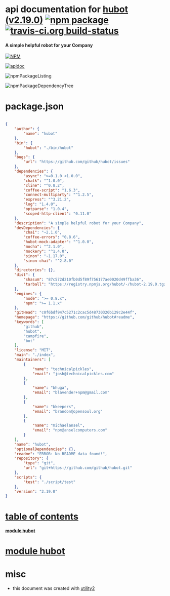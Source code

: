 # api documentation for  [hubot (v2.19.0)](https://github.com/github/hubot#readme)  [![npm package](https://img.shields.io/npm/v/npmdoc-hubot.svg?style=flat-square)](https://www.npmjs.org/package/npmdoc-hubot) [![travis-ci.org build-status](https://api.travis-ci.org/npmdoc/node-npmdoc-hubot.svg)](https://travis-ci.org/npmdoc/node-npmdoc-hubot)
#### A simple helpful robot for your Company

[![NPM](https://nodei.co/npm/hubot.png?downloads=true)](https://www.npmjs.com/package/hubot)

[![apidoc](https://npmdoc.github.io/node-npmdoc-hubot/build/screenCapture.buildNpmdoc.browser._2Fhome_2Ftravis_2Fbuild_2Fnpmdoc_2Fnode-npmdoc-hubot_2Ftmp_2Fbuild_2Fapidoc.html.png)](https://npmdoc.github.io/node-npmdoc-hubot/build/apidoc.html)

![npmPackageListing](https://npmdoc.github.io/node-npmdoc-hubot/build/screenCapture.npmPackageListing.svg)

![npmPackageDependencyTree](https://npmdoc.github.io/node-npmdoc-hubot/build/screenCapture.npmPackageDependencyTree.svg)



# package.json

```json

{
    "author": {
        "name": "hubot"
    },
    "bin": {
        "hubot": "./bin/hubot"
    },
    "bugs": {
        "url": "https://github.com/github/hubot/issues"
    },
    "dependencies": {
        "async": ">=0.1.0 <1.0.0",
        "chalk": "^1.0.0",
        "cline": "^0.8.2",
        "coffee-script": "1.6.3",
        "connect-multiparty": "^1.2.5",
        "express": "^3.21.2",
        "log": "1.4.0",
        "optparse": "1.0.4",
        "scoped-http-client": "0.11.0"
    },
    "description": "A simple helpful robot for your Company",
    "devDependencies": {
        "chai": "~2.1.0",
        "coffee-errors": "0.8.6",
        "hubot-mock-adapter": "^1.0.0",
        "mocha": "^2.1.0",
        "mockery": "^1.4.0",
        "sinon": "~1.17.0",
        "sinon-chai": "^2.8.0"
    },
    "directories": {},
    "dist": {
        "shasum": "87c572d210fb0d5f89f756177ae0020d49ffba36",
        "tarball": "https://registry.npmjs.org/hubot/-/hubot-2.19.0.tgz"
    },
    "engines": {
        "node": ">= 0.8.x",
        "npm": ">= 1.1.x"
    },
    "gitHead": "c0f6bdf947c5271c2cac5d48730320b129c2e44f",
    "homepage": "https://github.com/github/hubot#readme",
    "keywords": [
        "github",
        "hubot",
        "campfire",
        "bot"
    ],
    "license": "MIT",
    "main": "./index",
    "maintainers": [
        {
            "name": "technicalpickles",
            "email": "josh@technicalpickles.com"
        },
        {
            "name": "bhuga",
            "email": "blavender+npm@gmail.com"
        },
        {
            "name": "bkeepers",
            "email": "brandon@opensoul.org"
        },
        {
            "name": "michaelansel",
            "email": "npm@anselcomputers.com"
        }
    ],
    "name": "hubot",
    "optionalDependencies": {},
    "readme": "ERROR: No README data found!",
    "repository": {
        "type": "git",
        "url": "git+https://github.com/github/hubot.git"
    },
    "scripts": {
        "test": "./script/test"
    },
    "version": "2.19.0"
}
```



# <a name="apidoc.tableOfContents"></a>[table of contents](#apidoc.tableOfContents)

#### [module hubot](#apidoc.module.hubot)



# <a name="apidoc.module.hubot"></a>[module hubot](#apidoc.module.hubot)



# misc
- this document was created with [utility2](https://github.com/kaizhu256/node-utility2)
